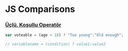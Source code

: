 # JS Comparisons

### [Üçlü, Koşullu Operatör](https://www.w3schools.com/js/tryit.asp?filename=tryjs_comparison)

```jsx
var voteable = (age < 18) ? "Too young":"Old enough";

// variablename = (condition) ? value1:value2
```